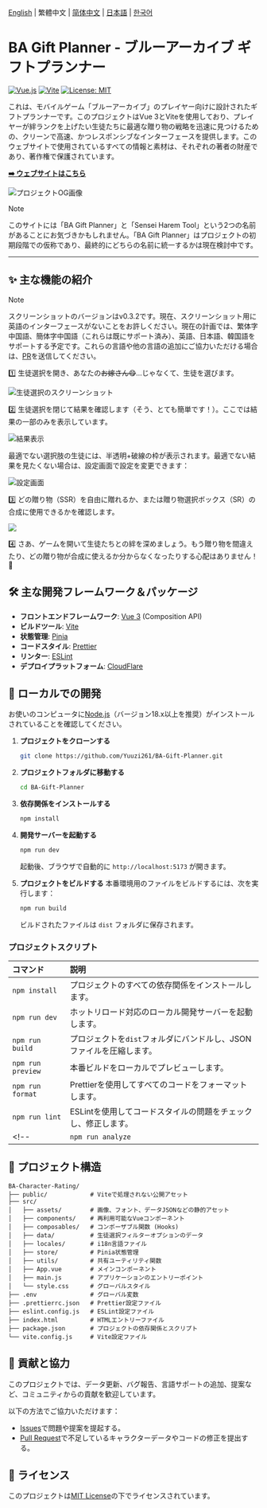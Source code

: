 <p>
  <a href="../README.md">English</a> | 
  繁體中文 | 
  <a href="./README.zh-CN.md">简体中文</a> | 
  <a href="./README.ja.md">日本語</a> |
  <a href="./README.ko.md">한국어</a>
</p>

# BA Gift Planner - ブルーアーカイブ ギフトプランナー

<p align="left">
  <a href="https://vuejs.org/"><img alt="Vue.js" src="https://img.shields.io/badge/Vue.js-3-4FC08D?style=flat-square"></a>
  <a href="https://vitejs.dev/"><img alt="Vite" src="https://img.shields.io/badge/Vite-6-646CFF?style=flat-square"></a>
  <a href="https://opensource.org/licenses/MIT"><img alt="License: MIT" src="https://img.shields.io/badge/License-MIT-yellow.svg?style=flat-square"></a>
</p>

これは、モバイルゲーム「ブルーアーカイブ」のプレイヤー向けに設計されたギフトプランナーです。このプロジェクトはVue 3とViteを使用しており、プレイヤーが絆ランクを上げたい生徒たちに最適な贈り物の戦略を迅速に見つけるための、クリーンで高速、かつレスポンシブなインターフェースを提供します。このウェブサイトで使用されているすべての情報と素材は、それぞれの著者の財産であり、著作権で保護されています。

**[➡️ ウェブサイトはこちら](https://ba-gift-planner.pages.dev/)**

![プロジェクトOG画像](https://raw.githubusercontent.com/Yuuzi261/BA-Gift-Planner/refs/heads/main/public/og_image.webp)

> [!NOTE]
> このサイトには「BA Gift Planner」と「Sensei Harem Tool」という2つの名前があることにお気づきかもしれません。「BA Gift Planner」はプロジェクトの初期段階での仮称であり、最終的にどちらの名前に統一するかは現在検討中です。

---

## ✨ 主な機能の紹介

> [!NOTE]
> スクリーンショットのバージョンはv0.3.2です。現在、スクリーンショット用に英語のインターフェースがないことをお許しください。現在の計画では、繁体字中国語、簡体字中国語（これらは既にサポート済み）、英語、日本語、韓国語をサポートする予定です。これらの言語や他の言語の追加にご協力いただける場合は、[PR](https://github.com/Yuuzi261/BA-Gift-Planner/pulls)を送信してください。

1️⃣ 生徒選択を開き、あなたの~~お嫁さん😋~~...じゃなくて、生徒を選びます。

![生徒選択のスクリーンショット](./1.png)

2️⃣ 生徒選択を閉じて結果を確認します（そう、とても簡単です！）。ここでは結果の一部のみを表示しています。

![結果表示](./2.png)

最適でない選択肢の生徒には、半透明+破線の枠が表示されます。最適でない結果を見たくない場合は、設定画面で設定を変更できます：

![設定画面](./3.png)

3️⃣ どの贈り物（SSR）を自由に贈れるか、または贈り物選択ボックス（SR）の合成に使用できるかを確認します。

![](./4.png)

4️⃣ さあ、ゲームを開いて生徒たちとの絆を深めましょう。もう贈り物を間違えたり、どの贈り物が合成に使えるか分からなくなったりする心配はありません！🎉

## 🛠️ 主な開発フレームワーク＆パッケージ

*   **フロントエンドフレームワーク**: [Vue 3](https://vuejs.org/) (Composition API)
*   **ビルドツール**: [Vite](https://vitejs.dev/)
*   **状態管理**: [Pinia](https://pinia.vuejs.org/)
*   **コードスタイル**: [Prettier](https://prettier.io/)
*   **リンター**: [ESLint](https://eslint.org/)
*   **デプロイプラットフォーム**: [CloudFlare](https://www.cloudflare.com/)

## 🚀 ローカルでの開発

お使いのコンピュータに[Node.js](https://nodejs.org/)（バージョン18.x以上を推奨）がインストールされていることを確認してください。

1.  **プロジェクトをクローンする**
    ```bash
    git clone https://github.com/Yuuzi261/BA-Gift-Planner.git
    ```

2.  **プロジェクトフォルダに移動する**
    ```bash
    cd BA-Gift-Planner
    ```

3.  **依存関係をインストールする**
    ```bash
    npm install
    ```

4.  **開発サーバーを起動する**
    ```bash
    npm run dev
    ```
    起動後、ブラウザで自動的に `http://localhost:5173` が開きます。

5.  **プロジェクトをビルドする**
    本番環境用のファイルをビルドするには、次を実行します：
    ```bash
    npm run build
    ```
    ビルドされたファイルは `dist` フォルダに保存されます。

### プロジェクトスクリプト
 
| コマンド | 説明 |
| :--- | :--- |
| `npm install` | プロジェクトのすべての依存関係をインストールします。 |
| `npm run dev` | ホットリロード対応のローカル開発サーバーを起動します。 |
| `npm run build` | プロジェクトを`dist`フォルダにバンドルし、JSONファイルを圧縮します。 |
| `npm run preview` | 本番ビルドをローカルでプレビューします。 |
| `npm run format` | Prettierを使用してすべてのコードをフォーマットします。 |
| `npm run lint` | ESLintを使用してコードスタイルの問題をチェックし、修正します。 |
<!-- | `npm run analyze` | バンドル分析を実行し、`stats.html`レポートを生成します。 | -->

## 📁 プロジェクト構造

```
BA-Character-Rating/
├── public/            # Viteで処理されない公開アセット
├── src/
│   ├── assets/        # 画像、フォント、データJSONなどの静的アセット
│   ├── components/    # 再利用可能なVueコンポーネント
│   ├── composables/   # コンポーザブル関数 (Hooks)
│   ├── data/          # 生徒選択フィルターオプションのデータ
│   ├── locales/       # i18n言語ファイル
│   ├── store/         # Pinia状態管理
│   ├── utils/         # 共有ユーティリティ関数
│   ├── App.vue        # メインコンポーネント
│   ├── main.js        # アプリケーションのエントリーポイント
│   └── style.css      # グローバルスタイル
├── .env               # グローバル変数
├── .prettierrc.json   # Prettier設定ファイル
├── eslint.config.js   # ESLint設定ファイル
├── index.html         # HTMLエントリーファイル
├── package.json       # プロジェクトの依存関係とスクリプト
└── vite.config.js     # Vite設定ファイル
```

## 🤝 貢献と協力

このプロジェクトでは、データ更新、バグ報告、言語サポートの追加、提案など、コミュニティからの貢献を歓迎しています。

以下の方法でご協力いただけます：

*   [Issues](https://github.com/Yuuzi261/BA-Gift-Planner/issues)で問題や提案を提起する。
*   [Pull Request](https://github.com/Yuuzi261/BA-Gift-Planner/pulls)で不足しているキャラクターデータやコードの修正を提出する。

## 📄 ライセンス

このプロジェクトは[MIT License](https://opensource.org/licenses/MIT)の下でライセンスされています。
